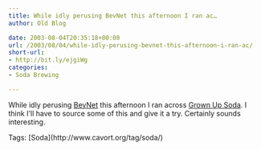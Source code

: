 ```yaml
---
title: While idly perusing BevNet this afternoon I ran ac…
author: Old Blog

date: 2003-08-04T20:35:18+00:00
url: /2003/08/04/while-idly-perusing-bevnet-this-afternoon-i-ran-ac/
short-url:
- http://bit.ly/ejgiWg
categories:
- Soda Brewing

---
```

<div class='microid-http+http:sha1:5fdd9e739c4428da3a9513c8c40088da663ae68e'>

While idly perusing [BevNet](http://www.bevnet.com) this afternoon I ran across [Grown Up Soda](http://www.drinkgus.com/). I think I'll have to source some of this and give it a try. Certainly sounds interesting.

</div>

<div class="st-post-tags">
Tags: [Soda](http://www.cavort.org/tag/soda/)<br />
</div>